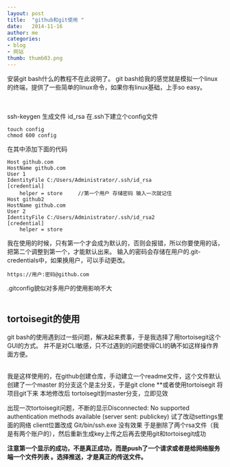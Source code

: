 ```yaml
---
layout: post
title:  "github和git使用 "
date:   2014-11-16
author: me
categories: 
- blog
- 网站
thumb: thumb03.png
---
```


安装git bash什么的教程不在此说明了。
git bash给我的感觉就是模拟一个linux的终端，提供了一些简单的linux命令，如果你有linux基础，上手so easy。
<!--more-->
<br><br>
ssh-keygen 生成文件 id_rsa
在.ssh下建立个config文件

	touch config 
	chmod 600 config
在其中添加下面的代码

	Host github.com
	HostName github.com
	User 1
	IdentityFile C:/Users/Administrator/.ssh/id_rsa
	[credential]   
	    helper = store     //第一个用户 存储密码 输入一次就记住
	Host github2  
	HostName github.com
	User 2
	IdentityFile C:/Users/Administrator/.ssh/id_rsa2
	[credential]   
	    helper = store

我在使用的时候，只有第一个才会成为默认的，否则会报错，所以你要使用的话，把第二个调整到第一个，才能默认出来。
输入的密码会存储在用户的.git-credentials中，如果换用户，可以手动更改。

	https://用户:密码@github.com


.gitconfig貌似对多用户的使用影响不大<br><br>

## tortoisegit的使用 ##
git bash的使用遇到过一些问题，解决起来费事，于是我选择了用tortoisegit这个GUI的方式。
并不是对CLI敏感，只不过遇到的问题使得CLI的确不如这样操作界面方便。<br><br>

我是这样使用的，在github创建仓库，手动建立一个readme文件，这个文件默认创建了一个master 的分支这个是主分支，于是git clone **或者使用tortoisegit 将项目git下来
本地修改后
tortoisegit到master分支，立即见效 

出现一次tortoisegit问题，不断的显示Disconnected: No supported authentication methods available (server sent: publickey)
试了改动settings里面的网络 client位置改成 Git/bin/ssh.exe  没有效果 于是删除了两个rsa文件（我是有两个账户的），然后重新生成key上传之后再去使用git和tortoisegit成功

**注意第一个显示的成功，不是真正成功，而是push了一个请求或者是给网络服务端一个文件列表  。选择推送，才是真正的传送文件。**
